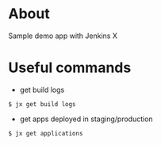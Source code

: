 # About

Sample demo app with Jenkins X

# Useful commands

* get build logs

```shell
$ jx get build logs
```

* get apps deployed in staging/production

```shell
$ jx get applications
```
